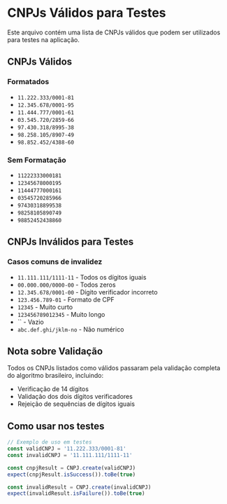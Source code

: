 # CNPJs Válidos para Testes

Este arquivo contém uma lista de CNPJs válidos que podem ser utilizados para testes na aplicação.

## CNPJs Válidos

### Formatados
- `11.222.333/0001-81`
- `12.345.678/0001-95`
- `11.444.777/0001-61`
- `03.545.720/2859-66`
- `97.430.318/8995-38`
- `98.258.105/8907-49`
- `98.852.452/4388-60`

### Sem Formatação
- `11222333000181`
- `12345678000195`
- `11444777000161`
- `03545720285966`
- `97430318899538`
- `98258105890749`
- `98852452438860`

## CNPJs Inválidos para Testes

### Casos comuns de invalidez
- `11.111.111/1111-11` - Todos os dígitos iguais
- `00.000.000/0000-00` - Todos zeros
- `12.345.678/0001-00` - Dígito verificador incorreto
- `123.456.789-01` - Formato de CPF
- `12345` - Muito curto
- `123456789012345` - Muito longo
- `` - Vazio
- `abc.def.ghi/jklm-no` - Não numérico

## Nota sobre Validação

Todos os CNPJs listados como válidos passaram pela validação completa do algoritmo brasileiro, incluindo:
- Verificação de 14 dígitos
- Validação dos dois dígitos verificadores
- Rejeição de sequências de dígitos iguais

## Como usar nos testes

```typescript
// Exemplo de uso em testes
const validCNPJ = '11.222.333/0001-81'
const invalidCNPJ = '11.111.111/1111-11'

const cnpjResult = CNPJ.create(validCNPJ)
expect(cnpjResult.isSuccess()).toBe(true)

const invalidResult = CNPJ.create(invalidCNPJ)
expect(invalidResult.isFailure()).toBe(true)
```
